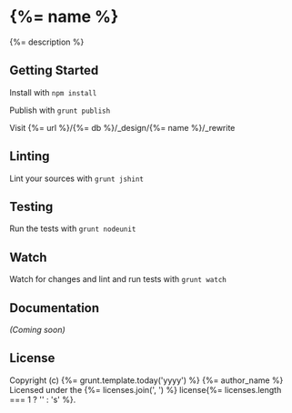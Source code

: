 {%= name %}
===========
{%= description %}

## Getting Started
Install with `npm install`

Publish with `grunt publish`

Visit {%= url %}/{%= db %}/_design/{%= name %}/_rewrite

## Linting
Lint your sources with `grunt jshint`

## Testing
Run the tests with `grunt nodeunit`

## Watch
Watch for changes and lint and run tests with `grunt watch`

## Documentation
_(Coming soon)_

## License
Copyright (c) {%= grunt.template.today('yyyy') %} {%= author_name %}  
Licensed under the {%= licenses.join(', ') %} license{%= licenses.length === 1 ? '' : 's' %}.
